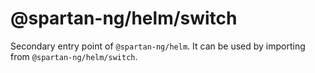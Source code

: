 # @spartan-ng/helm/switch

Secondary entry point of `@spartan-ng/helm`. It can be used by importing from `@spartan-ng/helm/switch`.
